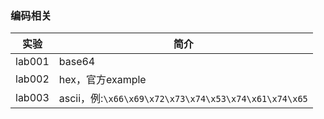 ### 编码相关

|实验|简介|
|---|---|
|lab001|base64|
|lab002|hex，官方example|
|lab003|ascii，例:`\x66\x69\x72\x73\x74\x53\x74\x61\x74\x65`| |